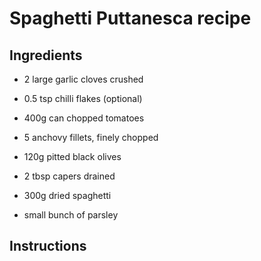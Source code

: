 # Spaghetti Puttanesca recipe


## Ingredients

- 2 large garlic cloves
crushed

- 0.5 tsp chilli flakes
(optional)

- 400g can chopped tomatoes

- 5 anchovy fillets, finely chopped

- 120g pitted black olives

- 2 tbsp capers drained

- 300g dried spaghetti

- small bunch of parsley

## Instructions
